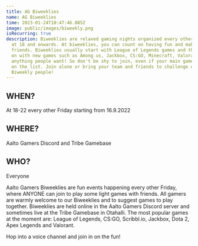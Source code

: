 ```yaml
---
title: AG Biweeklies
name: AG Biweeklies
time: 2023-01-24T10:47:46.085Z
image: public/images/biweekly.png
isRecurring: true
description: Biweeklies are relaxed gaming nights organized every other Friday
  at 18 and onwards. At biweeklies, you can count on having fun and making new
  friends. Biweeklies usually start with League of Legends games and then later
  on with new games such as Among us, Jackbox, CS:GO, Minecraft, Valorant or
  anything people want! So don't be shy to join, even if your main game was not
  on the list. Join alone or bring your team and friends to challenge other
  Biweekly people!
---
```

## WHEN? 
At 18-22 every other Friday starting from 16.9.2022


## WHERE?

Aalto Gamers Discord and Tribe Gamebase

## WHO?
Everyone

Aalto Gamers Biweeklies are fun events happening every other Friday, where ANYONE can join to play some light games with friends. All gamers are warmly welcome to our Biweeklies and to suggest games to play together. Biweeklies are held online in the Aalto Gamers Discord server and sometimes live at the Tribe Gamebase in Otahalli. The most popular games at the moment are: League of Legends, CS:GO, Scribbl.io, Jackbox, Dota 2, Apex Legends and Valorant.

Hop into a voice channel and join in on the fun!